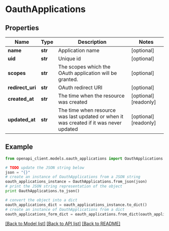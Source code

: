 # OauthApplications


## Properties
Name | Type | Description | Notes
------------ | ------------- | ------------- | -------------
**name** | **str** | Application name | [optional] 
**uid** | **str** | Unique id | [optional] 
**scopes** | **str** | The scopes which the OAuth application will be granted. | [optional] 
**redirect_uri** | **str** | OAuth redirect URI | [optional] 
**created_at** | **str** | The time when the resource was created | [optional] [readonly] 
**updated_at** | **str** | The time when resource was last updated or when it was created if it was never updated | [optional] [readonly] 

## Example

```python
from openapi_client.models.oauth_applications import OauthApplications

# TODO update the JSON string below
json = "{}"
# create an instance of OauthApplications from a JSON string
oauth_applications_instance = OauthApplications.from_json(json)
# print the JSON string representation of the object
print OauthApplications.to_json()

# convert the object into a dict
oauth_applications_dict = oauth_applications_instance.to_dict()
# create an instance of OauthApplications from a dict
oauth_applications_form_dict = oauth_applications.from_dict(oauth_applications_dict)
```
[[Back to Model list]](../README.md#documentation-for-models) [[Back to API list]](../README.md#documentation-for-api-endpoints) [[Back to README]](../README.md)


